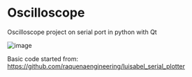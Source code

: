 # Oscilloscope
 Oscilloscope project on serial port in python with Qt

![image](https://github.com/DominikZurawski/Oscilloscope/assets/38438473/a28bde3b-32a2-446b-a1a4-fcf77d1e3049)


 Basic code started from: https://github.com/raquenaengineering/luisabel_serial_plotter
